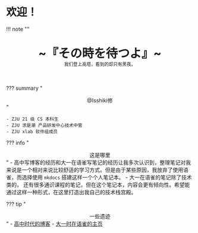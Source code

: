 # 欢迎！

!!! note "" 
    <br><br>
    <div align="center" style="font-size:32px;font-weight:bold">
        ~『その時を待つよ』~
    </div>
    <div align="center" style="font-size:12px">
        我们登上高塔，看到的却只有黑夜。
    </div>
    <br><br>

??? summary "<center>@Isshiki修</center>"

    - ZJU 21 级 CS 本科生
    - ZJU 求是潮 产品研发中心技术中管
    - ZJU xlab 软件组成员

??? info "<center>这是哪里</center>"
    - 高中写博客的经历和大一在语雀写笔记的经历让我多次认识到，整理笔记对我来说是一个相对来说比较舒适的学习方式。但是由于某些原因，我放弃了使用语雀，而选择使用 `mkdocs` 搭建这样一个个人笔记本。
    - 大一在语雀的笔记除了技术类的， 还有很多通识课程的笔记，但在这个笔记本，内容会更有倾向性。希望能通过这样一种形式，在这里打造出我自己的技术栈宫殿。

??? tip "<center>一些遗迹</center>"
    - [高中时代的博客](https://isshiki_hugh.gitee.io/blog/about/)
    - [大一时在语雀的主页](https://www.yuque.com/isshikixiu)
